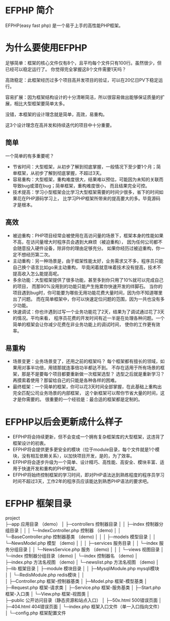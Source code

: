 
# EFPHP 简介
EFPHP(easy fast php) 是一个易于上手的高性能PHP框架。

# 为什么要使用EFPHP
足够简单：框架的核心文件仅有8个，且平均每个文件只有100行。虽然很少，但已经可以稳定运行了。
        你觉得完全掌握这8个文件需要1天吗？

高效稳定：此框架经历过多个项目高并发项目的验证，可以在20亿日PV下稳定运行。

容易扩展：因为框架结构设计的十分清晰简洁，所以很容易做出能够保证质量的扩展，相比大型框架要简单太多。

没错，本框架的设计理念就是简单，高效，易重构。

这3个设计理念在高并发和持续迭代的项目中十分重要。

## 简单
一个简单的有多重要呢？
* 节省时间：大型框架，从初步了解到彻底掌握，一般情况下至少要1个月；简单框架，从初步了解到彻底掌握，不超过3天。
* 容易重构：大型框架，重构难度很大，结果难以预估，可能因为未知的关联而导致bug或潜在bug；简单框架，重构难度很小，
          而且结果完全可控。
* 技术提高：学习小型框架会比学习大型框架需要的时间少很多，省下的时间如果花在PHP源码学习上，
          比学习PHP框架所带来的提高要大的多。毕竟源码才是根本。
    
## 高效
* 被迫重构：PHP项目经常会被使用在高访问量的场景下，框架本身的性能如果不高，在访问量增大时程序员会遇到大麻烦（被迫重构），
          因为任何公司都不会随意投入硬件设备，除非你的理由足够充分。
          如果你经历过被迫重构，你一定不想经历第二次。
* 主动重构：另一种场景是，由于框架性能太好，业务需求又不多，程序员只能自己换个语言比如go来主动重构，
          毕竟闲着就意味着技术没有提高，技术不提高收入怎么能提高呢。
* 多余功能：大型框架提供了很多功能，甚至多到你只用了10%就可以完成自己的项目，
          而那90%没用到的功能只能产生拖累你快速开发的绊脚石。
          当你的项目遇到bug时，你可能要为哪些无用功能花费大量时间，因为你不知道哪里出了问题。
          而在简单框架中，你可以快速定位问题的范围，因为一共也没有多少功能。
* 快速调试：你也许遇到过写一个业务功能花了2天，结果为了调试通过花了3天的情况。平均来看，
          程序员花费的开发时间有近一半是在处理各种问题。一个简单的框架会让你减少花费在非业务功能上的调试时间，
          使你的工作更有效率。
    
## 易重构
* 场景变更：业务场景变了，还用之前的框架吗？
          每个框架都有擅长的领域，如果用对事半功倍，用错那就连事倍功半都达不到。
          不存在适用于所有场景的框架，那是不是要每个项目都要重新做一次框架选型？
          选型之后就是重新学习？再摸索着使用？那留给自己的只能是各种各样的困难。
* 最终框架：一个简单的框架，你可以花3天时间全部掌握，在此基础上重构出完全匹配公司业务场景的内部框架，
          这个新框架可以帮你节省大量的时间，这才是你需要的。
          很重要的一个经验是：最合适的框架都是定制的。

# EFPHP以后会更新成什么样子
* EFPHP将会持续更新，但不会变成一个拥有复杂框架库的大型框架，这违背了框架设计的初衷。
* EFPHP将会提供更多更安全的模块（位于module目录，每个文件就是1个模块，没有相互依赖关系），以加快项目开发，是的，为了效率。
* EFPHP将会逐步升级为一个简单、设计精巧、高性能、高安全、模块丰富、适用于快速开发和重构的PHP框架。
* EFPHP将始终控制框架的学习时间，即对PHP语法达到熟练程度的程序员学习时间不超过3天，工作2年的程序员应该能达到熟悉PHP语法的要求吧。

# EFPHP 框架目录

project  
├─app           					应用目录		（demo）
│  ├─controllers             		控制器目录
│  │  ├─index      					控制器分组目录
│  │  │   └─IndexController.php     控制器 		（demo)
│  │  └─BaseController.php       	控制器基类	（demo)
│  │
│  ├─models        					模型目录
│  │  └─NewsModel.php				模型 		（demo)
│  │
│  ├─services         				服务目录
│  │  └─index      					服务分组目录
│  │      └─NewsService.php    	 	服务 		（demo)
│  │ 
│  └─views           				视图目录
│     └─index      					控制器分组目录（demo)
│         └─index    	 			控制器名		（demo)
│         	  ├─index.php    		方法名视图 	（demo)
│         	  └─newslist.php    	方法名视图 	（demo)
│
├─lib                				框架目录
│  ├─module        					模块目录
│  │  ├─MysqliModule.php			mysqli模块 		
│  │  └─RedisModule.php				redis模块 
│  │ 		
│  ├─Controller.php        			框架-控制器基类
│  ├─Model.php        				框架-模型基类
│  ├─Request.php       				框架-请求类
│  ├─Service.php        			框架-服务基类
│  ├─Start.php        				框架-入口类
│  └─View.php        				框架-视图类
│   
├─public   							公开访问目录（静态资源和站点入口）
│  ├─50x.html  						500错误页面
│  ├─404.html  						404错误页面
│  └─index.php						框架入口文件（单一入口指向文件）
│
└─config.php						框架配置文件





